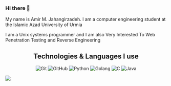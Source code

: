 ### Hi there 👋
My name is Amir M. Jahangirzadeh. I am a computer engineering student at the Islamic Azad University of Urmia

I am a Unix systems programmer and I am also Very Interested To Web Penetration Testing and Reverse Engineering

<h2 align="center">Technologies & Languages I use</h2>

<p align="center">
    <img src="https://img.shields.io/badge/-Git-F05032?style=for-the-badge&logo=git&logoColor=white" alt="Git">
    <img src="https://img.shields.io/badge/-Github-181717?style=for-the-badge&logo=github&logoColor=white" alt="GitHub">
    <img src="https://img.shields.io/badge/-Python-F7DF1E?style=for-the-badge&logo=Python&logoColor=white" alt="Python">
    <img src="https://img.shields.io/badge/-Golang-007ACC?style=for-the-badge&logo=Go&logoColor=white" alt="Golang">
    <img src="https://img.shields.io/badge/-C-007ACC?style=for-the-badge&logo=C&logoColor=white" alt="C">
    <img src="https://img.shields.io/badge/-Java-E34F26?style=for-the-badge&logo=Java&logoColor=white" alt="Java">
    
    
</p>


![](https://github-readme-stats.vercel.app/api?username=sudoeruser&show_icons=true)

